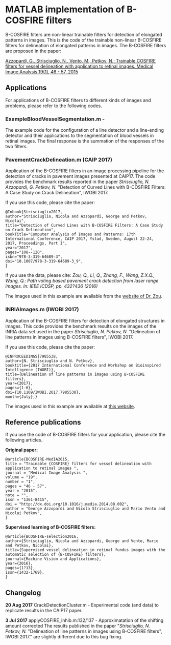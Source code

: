 # MATLAB implementation of B-COSFIRE filters
B-COSFIRE filters are non-linear trainable filters for detection of elongated patterns in images.
This is the code of the trainable non-linear B-COSFIRE filters for delineation of elongated patterns
in images.
The B-COSFIRE filters are proposed in the paper:

[Azzopardi, G., Strisciuglio, N., Vento, M., Petkov, N.: Trainable COSFIRE  filters for vessel delineation with application to retinal images. Medical Image Analysis 19(1), 46 - 57, 2015](http://www.cs.rug.nl/~george/articles/MEDIA2015.pdf)


## Applications
For applications of B-COSFIRE filters to different kinds of images and problems, please refer to the following codes.

### ExampleBloodVesselSegmentation.m - 
The example code for the configuration of a line detector and a line-ending detector and their 
applications to the segmentation of blood vessels in retinal images. 
The final response is the summation of the responses of the two filters. 


### PavementCrackDelineation.m (CAIP 2017)
Application of the B-COSFIRE filters in an image processing pipeline for the detection of cracks in pavement images presented at CAIP17.
The code provides the benchmark results reported in the paper
_Strisciuglio, N. Azzopardi, G. Petkov, N._ "Detection of Curved Lines with B-COSFIRE Filters: A Case Study on Crack Delineation", IWOBI 2017.

If you use this code, please cite the paper:

    @Inbook{Strisciuglio2017,
    author="Strisciuglio, Nicola and Azzopardi, George and Petkov, Nicolai",
    title="Detection of Curved Lines with B-COSFIRE Filters: A Case Study on Crack Delineation",
    bookTitle="Computer Analysis of Images and Patterns: 17th International Conference, CAIP 2017, Ystad, Sweden, August 22-24, 2017, Proceedings, Part I",
    year="2017",
    pages="108--120",
    isbn="978-3-319-64689-3",
    doi="10.1007/978-3-319-64689-3_9",
    }

If you use the data, please cite:
_Zou, Q., Li, Q., Zhang, F., Wang, Z.X.Q., Wang, Q.: Path voting based pavement crack detection from laser range images. In: IEEE ICDSP, pp. 432?436 (2016)_

The images used in this example are available from the 
[website of Dr. Zou](https://sites.google.com/site/qinzoucn/).

### INRIAImages.m (IWOBI 2017)
Application of the B-COSFIRE filters for detection of elongated structures in images.
This code provides the benchmark results on the images of the INRIA data
set used in the paper
_Strisciuglio, N. Petkov, N._ "Delineation of line patterns in images using B-COSFIRE filters", IWOBI 2017.

If you use this code, please cite the paper:

	@INPROCEEDINGS{7985538,
	author={N. Strisciuglio and N. Petkov},
	booktitle={2017 International Conference and Workshop on Bioinspired Intelligence (IWOBI)},
	title={Delineation of line patterns in images using B-COSFIRE filters},
	year={2017},
	pages={1-6},
	doi={10.1109/IWOBI.2017.7985538},
	month={July},}


The images used in this example are available at [this website](http://www-sop.inria.fr/members/Florent.Lafarge/benchmark/line-network_extraction/line-networks.html).


## Reference publications
If you use the code of B-COSFIRE filters for your application, please cite the following articles. 

__Original paper:__

	@article{BCOSFIRE-MedIA2015,
	title = "Trainable {COSFIRE} filters for vessel delineation with application to retinal images ",
	journal = "Medical Image Analysis ",
	volume = "19",
	number = "1",
	pages = "46 - 57",
	year = "2015",
	note = "",
	issn = "1361-8415",
	doi = "http://dx.doi.org/10.1016/j.media.2014.08.002",
	author = "George Azzopardi and Nicola Strisciuglio and Mario Vento and Nicolai Petkov",
	} 
 
__Supervised learning of B-COSFIRE filters:__

	@article{BCOSFIRE-selection2016,
	author={Strisciuglio, Nicola and Azzopardi, George and Vento, Mario and Petkov, Nicolai},
	title={Supervised vessel delineation in retinal fundus images with the automatic selection of {B-COSFIRE} filters},
	journal={Machine Vision and Applications},
	year={2016},
	pages={1?13},
	issn={1432-1769},
	} 


## Changelog
__20 Aug 2017__
CrackDetectionCluster.m - Experimental code (and data) to replicate results in the CAIP17 paper.

__3 Jul 2017__
applyCOSFIRE_inhib.m:132/137 - Approximatation of the shifting amount corrected
The results published in the paper "_Strisciuglio, N. Petkov, N._ "Delineation of line patterns in images using B-COSFIRE filters", IWOBI 2017." are slightly different due to this bug fixing.

